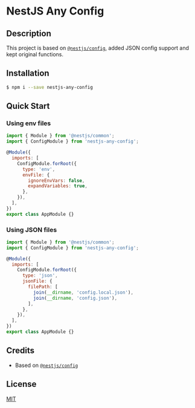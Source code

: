 # NestJS Any Config

## Description

This project is based on [`@nestjs/config`](https://github.com/nestjs/config), added JSON config support and kept original functions.

## Installation

```bash
$ npm i --save nestjs-any-config
```

## Quick Start

### Using env files

```javascript
import { Module } from '@nestjs/common';
import { ConfigModule } from 'nestjs-any-config';

@Module({
  imports: [
    ConfigModule.forRoot({
      type: 'env',
      envFile: {
        ignoreEnvVars: false,
        expandVariables: true,
      },
    }),
  ],
})
export class AppModule {}
```

### Using JSON files

```javascript
import { Module } from '@nestjs/common';
import { ConfigModule } from 'nestjs-any-config';

@Module({
  imports: [
    ConfigModule.forRoot({
      type: 'json',
      jsonFile: {
        filePath: [
          join(__dirname, 'config.local.json'),
          join(__dirname, 'config.json'),
        ],
      },
    }),
  ],
})
export class AppModule {}
```

## Credits

- Based on [`@nestjs/config`](https://github.com/nestjs/config)

## License

[MIT](LICENSE)
